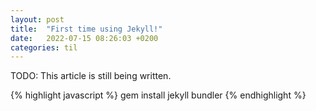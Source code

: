 ```yaml
---
layout: post
title:  "First time using Jekyll!"
date:   2022-07-15 08:26:03 +0200
categories: til
---
```


TODO: This article is still being written.

{% highlight javascript %}
gem install jekyll bundler
{% endhighlight %}
